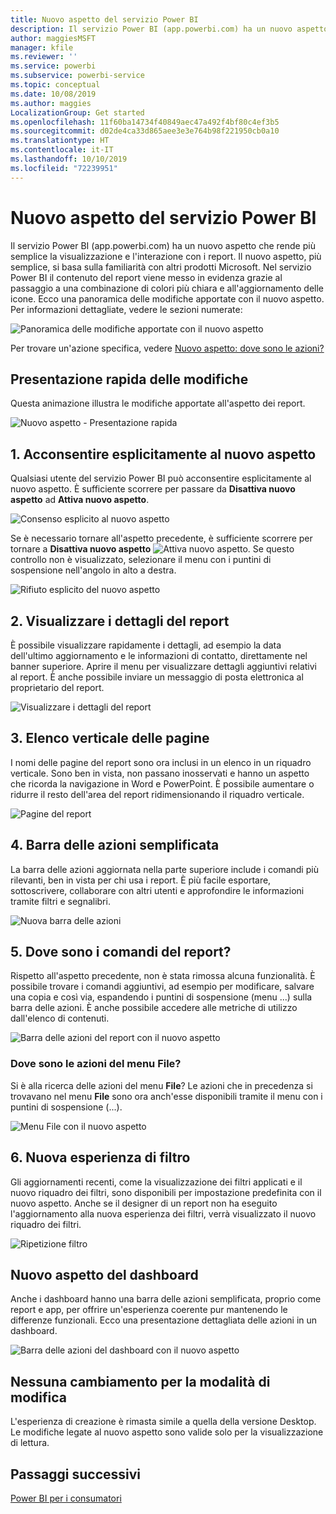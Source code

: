```yaml
---
title: Nuovo aspetto del servizio Power BI
description: Il servizio Power BI (app.powerbi.com) ha un nuovo aspetto. Questo articolo descrive come spostarsi tra i report con il nuovo aspetto.
author: maggiesMSFT
manager: kfile
ms.reviewer: ''
ms.service: powerbi
ms.subservice: powerbi-service
ms.topic: conceptual
ms.date: 10/08/2019
ms.author: maggies
LocalizationGroup: Get started
ms.openlocfilehash: 11f60ba14734f40849aec47a492f4bf80c4ef3b5
ms.sourcegitcommit: d02de4ca33d865aee3e3e764b98f221950cb0a10
ms.translationtype: HT
ms.contentlocale: it-IT
ms.lasthandoff: 10/10/2019
ms.locfileid: "72239951"
---
```

# <a name="the-new-look-of-the-power-bi-service"></a>Nuovo aspetto del servizio Power BI

Il servizio Power BI (app.powerbi.com) ha un nuovo aspetto che rende più semplice la visualizzazione e l'interazione con i report. Il nuovo aspetto, più semplice, si basa sulla familiarità con altri prodotti Microsoft. Nel servizio Power BI il contenuto del report viene messo in evidenza grazie al passaggio a una combinazione di colori più chiara e all'aggiornamento delle icone. Ecco una panoramica delle modifiche apportate con il nuovo aspetto. Per informazioni dettagliate, vedere le sezioni numerate:

![Panoramica delle modifiche apportate con il nuovo aspetto](media/service-new-look/power-bi-new-look-changes.png)

Per trovare un'azione specifica, vedere [Nuovo aspetto: dove sono le azioni?](service-new-look-where-actions.md)

## <a name="quick-tour-of-the-changes"></a>Presentazione rapida delle modifiche

Questa animazione illustra le modifiche apportate all'aspetto dei report.

![Nuovo aspetto - Presentazione rapida](media/service-new-look/power-bi-new-look-quick-tour.gif)

## <a name="1-opt-in-to-the-new-look"></a>1. Acconsentire esplicitamente al nuovo aspetto

Qualsiasi utente del servizio Power BI può acconsentire esplicitamente al nuovo aspetto. È sufficiente scorrere per passare da **Disattiva nuovo aspetto** ad **Attiva nuovo aspetto**.

![Consenso esplicito al nuovo aspetto](media/service-new-look/power-bi-new-look-off.png)

Se è necessario tornare all'aspetto precedente, è sufficiente scorrere per tornare a **Disattiva nuovo aspetto** ![Attiva nuovo aspetto](media/service-new-look/power-bi-new-look-toggle-on.png). Se questo controllo non è visualizzato, selezionare il menu con i puntini di sospensione nell'angolo in alto a destra.

![Rifiuto esplicito del nuovo aspetto](media/service-new-look/power-bi-new-look-on.png)

## <a name="2-view-report-details"></a>2. Visualizzare i dettagli del report 

È possibile visualizzare rapidamente i dettagli, ad esempio la data dell'ultimo aggiornamento e le informazioni di contatto, direttamente nel banner superiore.  Aprire il menu per visualizzare dettagli aggiuntivi relativi al report. È anche possibile inviare un messaggio di posta elettronica al proprietario del report.

![Visualizzare i dettagli del report](media/service-new-look/power-bi-new-look-metadata.png)

## <a name="3-vertical-list-of-pages"></a>3. Elenco verticale delle pagine 
I nomi delle pagine del report sono ora inclusi in un elenco in un riquadro verticale. Sono ben in vista, non passano inosservati e hanno un aspetto che ricorda la navigazione in Word e PowerPoint. È possibile aumentare o ridurre il resto dell'area del report ridimensionando il riquadro verticale.

![Pagine del report](media/service-new-look/power-bi-new-look-report-pages.png)

## <a name="4-simplified-action-bar"></a>4. Barra delle azioni semplificata 

La barra delle azioni aggiornata nella parte superiore include i comandi più rilevanti, ben in vista per chi usa i report. È più facile esportare, sottoscrivere, collaborare con altri utenti e approfondire le informazioni tramite filtri e segnalibri.

![Nuova barra delle azioni](media/service-new-look/power-bi-new-look-action-bar.png)

## <a name="5-where-are-the-report-commands"></a>5. Dove sono i comandi del report?

Rispetto all'aspetto precedente, non è stata rimossa alcuna funzionalità. È possibile trovare i comandi aggiuntivi, ad esempio per modificare, salvare una copia e così via, espandendo i puntini di sospensione (menu ...) sulla barra delle azioni. È anche possibile accedere alle metriche di utilizzo dall'elenco di contenuti.

![Barra delle azioni del report con il nuovo aspetto](media/service-new-look/power-bi-report-action-bar-new-look.gif)

### <a name="where-are-file-menu-actions"></a>Dove sono le azioni del menu File?

Si è alla ricerca delle azioni del menu **File**? Le azioni che in precedenza si trovavano nel menu **File** sono ora anch'esse disponibili tramite il menu con i puntini di sospensione (...). 

![Menu File con il nuovo aspetto](media/service-new-look/power-bi-file-menu-new-look.gif)

## <a name="6-new-filter-experience"></a>6. Nuova esperienza di filtro

Gli aggiornamenti recenti, come la visualizzazione dei filtri applicati e il nuovo riquadro dei filtri, sono disponibili per impostazione predefinita con il nuovo aspetto. Anche se il designer di un report non ha eseguito l'aggiornamento alla nuova esperienza dei filtri, verrà visualizzato il nuovo riquadro dei filtri.

![Ripetizione filtro](media/service-new-look/power-bi-new-look-filters.png)

## <a name="dashboard-new-look-experience"></a>Nuovo aspetto del dashboard 

Anche i dashboard hanno una barra delle azioni semplificata, proprio come report e app, per offrire un'esperienza coerente pur mantenendo le differenze funzionali. Ecco una presentazione dettagliata delle azioni in un dashboard.
 
![Barra delle azioni del dashboard con il nuovo aspetto](media/service-new-look/power-bi-dashboard-action-bar-new-look.gif)

## <a name="no-changes-to-edit-mode"></a>Nessuna cambiamento per la modalità di modifica 

L'esperienza di creazione è rimasta simile a quella della versione Desktop. Le modifiche legate al nuovo aspetto sono valide solo per la visualizzazione di lettura.

## <a name="next-steps"></a>Passaggi successivi

[Power BI per i consumatori](consumer/end-user-consumer.md)
